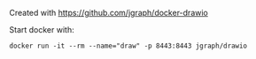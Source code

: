 Created with https://github.com/jgraph/docker-drawio

Start docker with:

```
docker run -it --rm --name="draw" -p 8443:8443 jgraph/drawio
```
